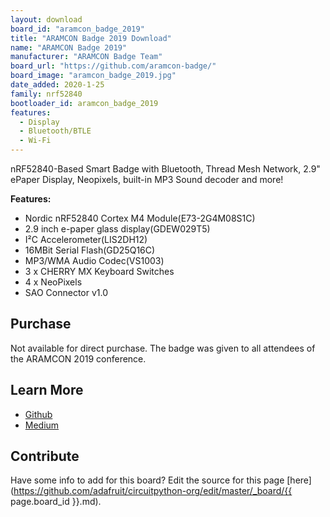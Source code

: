 ```yaml
---
layout: download
board_id: "aramcon_badge_2019"
title: "ARAMCON Badge 2019 Download"
name: "ARAMCON Badge 2019"
manufacturer: "ARAMCON Badge Team"
board_url: "https://github.com/aramcon-badge/"
board_image: "aramcon_badge_2019.jpg"
date_added: 2020-1-25
family: nrf52840
bootloader_id: aramcon_badge_2019
features:
  - Display
  - Bluetooth/BTLE
  - Wi-Fi
---
```


nRF52840-Based Smart Badge with Bluetooth, Thread Mesh Network, 2.9" ePaper Display, Neopixels, built-in MP3 Sound decoder and more!

**Features:**
* Nordic nRF52840 Cortex M4 Module(E73-2G4M08S1C)
* 2.9 inch e-paper glass display(GDEW029T5)
* I²C Accelerometer(LIS2DH12)
* 16MBit Serial Flash(GD25Q16C)
* MP3/WMA Audio Codec(VS1003)
* 3 x CHERRY MX Keyboard Switches
* 4 x NeoPixels
* SAO Connector v1.0

## Purchase
Not available for direct purchase. The badge was given to all attendees of the ARAMCON 2019 conference.

## Learn More
* [Github](https://github.com/aramcon-badge/)
* [Medium](https://medium.com/@urish/the-smart-conference-badge-we-almost-failed-shipping-edb2b1ae85b6)

## Contribute

Have some info to add for this board? Edit the source for this page [here](https://github.com/adafruit/circuitpython-org/edit/master/_board/{{ page.board_id }}.md).
